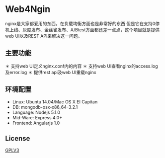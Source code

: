 # Web4Ngin
nginx是大家都爱用的东西。在负载均衡方面也是非常好的东西 但是它在支持0停机上线、灰度发布、金丝雀发布、A/Btest方面都还差一点点，这个项目就是提供web UI以及REST API来解决这一问题。

## 主要功能
＊ 支持web UI定义nginx.conf内的内容
＊ 支持web UI查看nginx的access.log及error.log
＊ 提供rest api及web UI重载nginx

## 环境配置
* Linux: Ubuntu 14.04/Mac OS X EI Capitan
* DB: mongodb-osx-x86_64-3.2.1
* Language: Nodejs 5.1.0
* Mid-Ware: Express 4.0+
* Frontend: Angularjs 1.0

## License
[GPLV3]()
